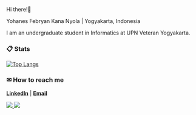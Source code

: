 Hi there!🙌

Yohanes Febryan Kana Nyola | Yogyakarta, Indonesia

I am an undergraduate student in Informatics at UPN Veteran Yogyakarta.

###  📋 Stats

[![Top Langs](https://github-readme-stats.vercel.app/api/top-langs/?username=ryankananyola&theme=material-palenight&layout=compact)](https://github.com/ryankananyola/)


###  ✉ How to reach me

**[LinkedIn](https://www.linkedin.com/in/yohanesfebryan/)** | **[Email](mailto:kananyolaryan@gmail.com)**

<a href="https://www.linkedin.com/in/yohanesfebryan/">
    <img src="https://img.icons8.com/material-outlined/30/689d6a/linkedin.png"/>
</a>
<a href="mailto:kananyolaryan@gmail.com">
    <img src="https://img.icons8.com/material-outlined/30/689d6a/email.png"/>
</a>

<!---
ryankananyola/ryankananyola is a ✨ special ✨ repository because its `README.md` (this file) appears on your GitHub profile.
You can click the Preview link to take a look at your changes.
--->
